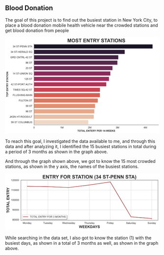 ##  Blood Donation

The goal of this project is to find out the busiest station in New York City, to place a blood donation mobile health vehicle near the crowded stations and get blood donation from people

![](MVP1.png)


To reach this goal, I investigated the data available to me, and through this data and after analyzing it, I identified the 15 busiest stations in total during a period of 3 months as shown in the graph above.	

And through the graph shown above, we got to know the 15 most crowded stations, as shown in the y axis, the names of the busiest stations.


![](MVP2.png)


While searching in the data set, I also got to know the station (1) with the busiest days, as shown in a total of 3 months as well, as shown in the graph above.
